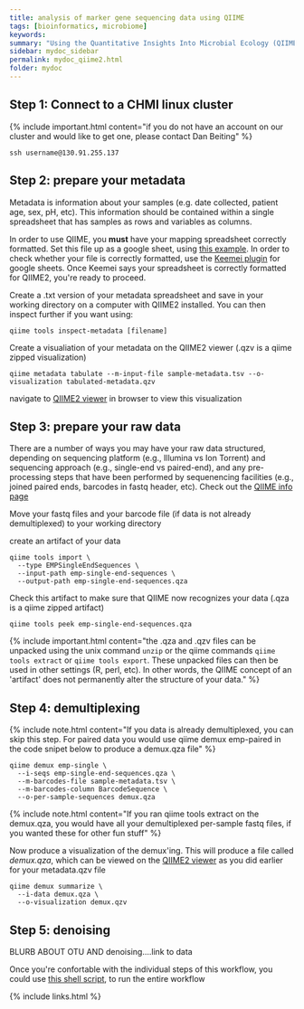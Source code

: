 ```yaml
---
title: analysis of marker gene sequencing data using QIIME
tags: [bioinformatics, microbiome]
keywords:
summary: "Using the Quantitative Insights Into Microbial Ecology (QIIME2) software pipeline for analysis of marker gene-based microbiome sequencing data"
sidebar: mydoc_sidebar
permalink: mydoc_qiime2.html
folder: mydoc
---
```


## Step 1: Connect to a CHMI linux cluster

{% include important.html content="if you do not have an account on our cluster and would like to get one, please contact Dan Beiting" %}

```
ssh username@130.91.255.137
```

## Step 2: prepare your metadata

Metadata is information about your samples (e.g. date collected, patient age, sex, pH, etc).  This information should be contained within a single spreadsheet that has samples as rows and variables as columns.

In order to use QIIME, you **must** have your mapping spreadsheet correctly formatted.  Set this file up as a google sheet, using [this example]().  In order to check whether your file is correctly formatted, use the [Keemei plugin](keemei.qiime2.org) for google sheets.  Once Keemei says your spreadsheet is correctly formatted for QIIME2, you're ready to proceed. 

Create a .txt version of your metadata spreadsheet and save in your working directory on a computer with QIIME2 installed.  You can then inspect further if you want using:

```
qiime tools inspect-metadata [filename]
```


Create a visualiation of your metadata on the QIIME2 viewer (.qzv is a qiime zipped visualization)
```
qiime metadata tabulate --m-input-file sample-metadata.tsv --o-visualization tabulated-metadata.qzv
```

navigate to [QIIME2 viewer](https://view.qiime2.org/) in browser to view this visualization


## Step 3: prepare your raw data

There are a number of ways you may have your raw data structured, depending on sequencing platform (e.g., Illumina vs Ion Torrent) and sequencing approach (e.g., single-end vs paired-end), and any pre-processing steps that have been performed by sequenencing facilities (e.g., joined paired ends, barcodes in fastq header, etc).  Check out the [QIIME info page](https://docs.qiime2.org/2018.2/tutorials/importing/)

Move your fastq files and your barcode file (if data is not already demultiplexed) to your working directory

create an artifact of your data
```
qiime tools import \
  --type EMPSingleEndSequences \
  --input-path emp-single-end-sequences \
  --output-path emp-single-end-sequences.qza
```
 
Check this artifact to make sure that QIIME now recognizes your data (.qza is a qiime zipped artifact)

```
qiime tools peek emp-single-end-sequences.qza
```

{% include important.html content="the .qza and .qzv files can be unpacked using the unix command  ```unzip``` or the qiime commands ```qiime tools extract``` or ```qiime tools export```.  These unpacked files can then be used in other settings (R, perl, etc).  In other words, the QIIME concept of an 'artifact' does not permanently alter the structure of your data." %}

## Step 4: demultiplexing

{% include note.html content="If you data is already demultiplexed, you can skip this step. For paired data you would use qiime demux emp-paired in the code snipet below to produce a demux.qza file" %}

```
qiime demux emp-single \
  --i-seqs emp-single-end-sequences.qza \
  --m-barcodes-file sample-metadata.tsv \
  --m-barcodes-column BarcodeSequence \
  --o-per-sample-sequences demux.qza
```


{% include note.html content="If you ran qiime tools extract on the demux.qza, you would have all your demultiplexed per-sample fastq files, if you wanted these for other fun stuff" %}

Now produce a visualization of the demux'ing.  This will produce a file called *demux.qza*, which can be viewed on the [QIIME2 viewer](https://view.qiime2.org/) as you did earlier for your metadata.qzv file

```
qiime demux summarize \
  --i-data demux.qza \
  --o-visualization demux.qzv
```

## Step 5: denoising 

BLURB ABOUT OTU AND denoising....link to data

Once you're confortable with the individual steps of this workflow, you could use [this shell script](), to run the entire workflow 



{% include links.html %}




